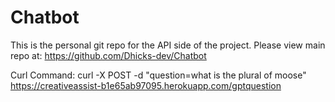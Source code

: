 # Chatbot
This is the personal git repo for the API side of the project. Please view main repo at: https://github.com/Dhicks-dev/Chatbot

Curl Command: curl -X POST -d "question=what is the plural of moose" https://creativeassist-b1e65ab97095.herokuapp.com/gptquestion

